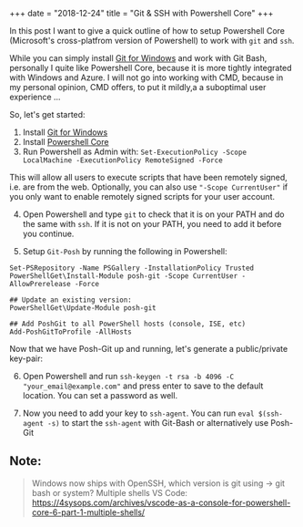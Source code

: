 +++
date = "2018-12-24"
title = "Git & SSH with Powershell Core"
+++

In this post I want to give a quick outline of how to setup Powershell Core (Microsoft's cross-platfrom version of Powershell) to work with `git` and `ssh`.

While you can simply install [Git for Windows](https://git-scm.com/download/win) and work with Git Bash, personally I quite like Powershell Core, because it is more tightly integrated with Windows and Azure. I will not go into working with CMD, because in my personal opinion, CMD offers, to put it mildly,a a suboptimal user experience ...

So, let's get started:

1) Install [Git for Windows](https://git-scm.com/download/win)
2) Install [Powershell Core](https://github.com/PowerShell/PowerShell)
3) Run Powershell as Admin with:
`Set-ExecutionPolicy -Scope LocalMachine -ExecutionPolicy RemoteSigned -Force` 

This will allow all users to execute scripts that have been remotely signed, i.e. are from the web. Optionally, you can also use `"-Scope CurrentUser"` if you only want to enable remotely signed scripts for your user account.

4) Open Powershell and type `git` to check that it is on your PATH and do the same with `ssh`. If it is not on your PATH, you need to add it before you continue.

5) Setup `Git-Posh` by running the following in Powershell:

```
Set-PSRepository -Name PSGallery -InstallationPolicy Trusted
PowerShellGet\Install-Module posh-git -Scope CurrentUser -AllowPrerelease -Force

## Update an existing version:
PowerShellGet\Update-Module posh-git

## Add PoshGit to all PowerShell hosts (console, ISE, etc)
Add-PoshGitToProfile -AllHosts
```

Now that we have Posh-Git up and running, let's generate a public/private key-pair:

6) Open Powershell and run `ssh-keygen -t rsa -b 4096 -C "your_email@example.com"` and press enter to save to the default location. You can set a password as well.

7) Now you need to add your key to `ssh-agent`. You can run `eval $(ssh-agent -s)` to start the `ssh-agent` with Git-Bash or alternatively use Posh-Git


## Note:
> Windows now ships with OpenSSH, which version is git using -> git bash or system?
> Multiple shells VS Code: https://4sysops.com/archives/vscode-as-a-console-for-powershell-core-6-part-1-multiple-shells/